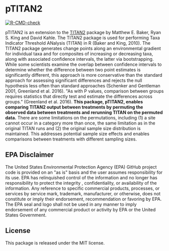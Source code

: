 # pTITAN2

[![R-CMD-check](https://github.com/sfigary/pTITAN2/actions/workflows/check-full.yaml/badge.svg)](https://github.com/sfigary/pTITAN2/actions/workflows/check-full.yaml)

pTITAN2 is an extension to the
[TITAN2](https://CRAN.R-project.org/package=TITAN2) package by Matthew E. Baker,
Ryan S. King and David Kahle. The TITAN2 package is used for performing Taxa
Indicator Threshold ANalysis (TITAN) in R (Baker and King, 2010). The TITAN2 package
generates change points along an environmental gradient for individual taxa and for
composites of increasing or decreasing taxa, along with associated confidence intervals,
the latter via bootstrapping.  While some scientists examine the overlap between
confidence intervals to determine whether the difference between two point estimates
is significantly different, this approach is more conservative than the standard
approach for assessing significant differences and rejects the null hypothesis
less often than standard approaches (Schenker and Gentleman 2001, Greenland et al. 2016).
"As with P values, comparison between groups requires statistics that directly test and
estimate the differences across groups." (Greenland et al. 2016). __This package,
pTITAN2, enables comparing TITAN2 output between treatments by permuting
the observed data between treatments and rerunning TITAN on the permuted
data.__ There are some limitations on the permutations, including (1) a site
cannot occur in a category more than once, the same limitation as in the original
TITAN runs and (2) the original sample size distribution is maintained. This
addresses potential sample size effects and enables comparisons between
treatments with different sampling sizes.


## EPA Disclaimer

The United States Environmental Protection Agency (EPA) GitHub project code is
provided on an "as is" basis and the user assumes responsibility for its use.
EPA has relinquished control of the information and no longer has responsibility
to protect the integrity , confidentiality, or availability of the information.
Any reference to specific commercial products, processes, or services by service
mark, trademark, manufacturer, or otherwise, does not constitute or imply their
endorsement, recommendation or favoring by EPA.  The EPA seal and logo shall not
be used in any manner to imply endorsement of any commercial product or activity
by EPA or the United States Government.

## License
This package is released under the MIT license.
